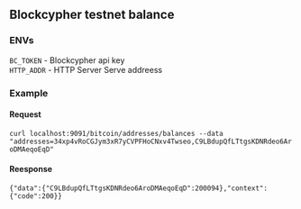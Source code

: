 ## Blockcypher testnet balance

### ENVs

`BC_TOKEN` - Blockcypher api key  
`HTTP_ADDR` - HTTP Server Serve addreess

### Example

#### Request

`curl localhost:9091/bitcoin/addresses/balances --data "addresses=34xp4vRoCGJym3xR7yCVPFHoCNxv4Twseo,C9LBdupQfLTtgsKDNRdeo6AroDMAeqoEqD"`

#### Reesponse

`{"data":{"C9LBdupQfLTtgsKDNRdeo6AroDMAeqoEqD":200094},"context":{"code":200}}`